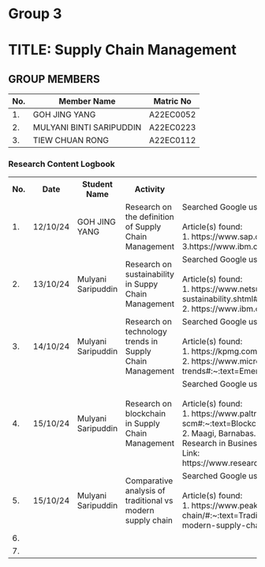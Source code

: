 # Group 3 

# TITLE: Supply Chain Management
## GROUP MEMBERS
|No. | Member Name | Matric No|
|--|--|--|
|1. | GOH JING YANG   |A22EC0052|
|2. | MULYANI BINTI SARIPUDDIN | A22EC0223|
|3. | TIEW CHUAN RONG | A22EC0112|

<div class="logbook-section">
    <h3>Research Content Logbook</h3>
    <table>
        <tr>
            <th>No.</th>
            <th>Date</th>
            <th>Student Name</th>
            <th>Activity</th>
            <th>Details</th>
        </tr>
        <tr>
            <td>1.</td>
            <td>12/10/24</td>
            <td>GOH JING YANG </td>
            <td>Research on the definition of Supply Chain Management</td>
            <td>Searched Google using keyword: 
            "Supply Chain Management"
            <br>
            <br>
            Article(s) found:
            <br>
            1. https://www.sap.com/sea/products/technology-platform/process-automation/what-is-rpa.html
            2.https://en.wikipedia.org/wiki/Supply_chain_management
            3.https://www.ibm.com/topics/supply-chain-management
            </td>
        </tr>
       <tr>
            <td>2.</td>
            <td>13/10/24</td>
            <td>Mulyani Saripuddin</td>
            <td>Research on sustainability in Suppy Chain Management</td>
            <td>Searched Google using keyword: 
            "Sustainability in Supply Chain Management"
            <br>
            <br>
            Article(s) found:
            <br>
            1. https://www.netsuite.com/portal/resource/articles/erp/supply-chain-sustainability.shtml#:~:text=What%20Is%20Supply%20Chain%20Sustainability,every%20transportation%20link%20in%20between 
            <br>
            2. https://www.ibm.com/topics/sustainable-supply-chain-management 
            <br>
            </td>
        </tr>
      <tr>
            <td>3.</td>
            <td>14/10/24</td>
            <td>Mulyani Saripuddin</td>
            <td>Research on technology trends in Supply Chain Management</td>
            <td>Searched Google using keyword: "Technology trends in Supply Chain Management"
            <br>
            <br>
            Article(s) found:
            <br>
            1. https://kpmg.com/xx/en/our-insights/ai-and-technology/supply-chain-trends-2024.html
            <br>
            2. https://www.microsoft.com/en-us/dynamics-365/topics/supply-chain-management/supply-chain-technology-innovation-trends#:~:text=Emerging%20supply%20chain%20technologies%20focus,optimize%20manufacturing%20and%20fulfillment%20processes. 
            <br>
            </td>
        </tr>
      <tr>
            <td>4.</td>
            <td>15/10/24</td>
            <td>Mulyani Saripuddin</td>
            <td>Research on blockchain in Supply Chain Management</td>
            <td>Searched Google using keyword: "Blockchain in Supply Chain Management"
            <br>
            <br>
                Article(s) found:
                <br>
                1. https://www.paltron.com/insights-en/the-role-of-blockchain-in-supply-chain-management-scm#:~:text=Blockchain%20technology%20can%20be%20used,verify%20compliance%20with%20specific%20requirements.
                <br>
                2. Maagi, Barnabas. (2023). Applicability of blockchain technology in improving efficiency in supply chain operations in public procurement in Tanzania. International Journal of Research in Business and Social Science (2147- 4478). 12. 91-98. 10.20525/ijrbs.v12i9.2995.<br> 
                Link: https://www.researchgate.net/publication/376641503_Applicability_of_blockchain_technology_in_improving_efficiency_in_supply_chain_operations_in_public_procurement_in_Tanzania
            </td>
        </tr>
      <tr>
            <td>5.</td>
            <td>15/10/24</td>
            <td>Mulyani Saripuddin</td>
            <td>Comparative analysis of traditional vs modern supply chain</td>
            <td>Searched Google using keyword: "Traditional vs Modern Supply Chain Management"
            <br>
            <br>
            Article(s) found:
            <br>
                1. https://www.peaktech.com/blog/crucial-touch-points-in-the-modern-supply-chain/#:~:text=Traditional%20supply%20chain%20management%20focuses,satisfaction%20of%20the%20end%20user.
                2. https://www.flexport.com/blog/traditional-versus-modern-supply-chain-management/
            </td>
        </tr>
     <tr>
            <td>6.</td>
            <td></td>
            <td></td>
            <td></td>
            <td></td>
        </tr>
    <tr>
            <td>7.</td>
            <td></td>
            <td></td>
            <td></td>
            <td></td>
        </tr>
    </table>
</div>

